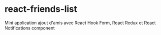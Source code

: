 # react-friends-list
Mini application ajout d'amis avec React Hook Form, React Redux et React Notifications component

